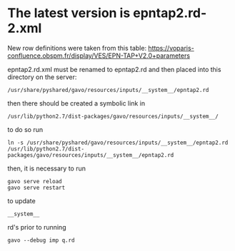 # The latest version is epntap2.rd-2.xml

New row definitions were taken from this table: https://voparis-confluence.obspm.fr/display/VES/EPN-TAP+V2.0+parameters

epntap2.rd.xml must be renamed to epntap2.rd
and then placed into this directory on the server:

    /usr/share/pyshared/gavo/resources/inputs/__system__/epntap2.rd
then there should be created a symbolic link in

    /usr/lib/python2.7/dist-packages/gavo/resources/inputs/__system__/
to do so run 

    ln -s /usr/share/pyshared/gavo/resources/inputs/__system__/epntap2.rd /usr/lib/python2.7/dist-packages/gavo/resources/inputs/__system__/epntap2.rd

then, it is necessary to run

    gavo serve reload
    gavo serve restart

to update 

    __system__ 
rd's prior to running

    gavo --debug imp q.rd
